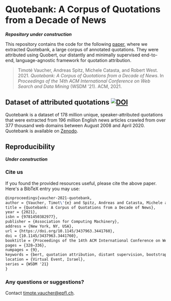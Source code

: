 #  Quotebank: A Corpus of Quotations from a Decade of News

***Repository under construction***

This repository contains the code for the following [paper](https://dl.acm.org/doi/10.1145/3437963.3441760), where we extracted Quotebank, a large corpus of annotated quotations. They were attributed using Quobert, our distantly and minimally supervised end-to-end, language-agnostic framework for quotation attribution.

> Timoté Vaucher, Andreas Spitz, Michele Catasta, and Robert West. 2021. *Quotebank: A Corpus of Quotations from a Decade of News*. In *Proceedings of the 14th ACM International Conference on Web Search and Data Mining* (WSDM '21). ACM, 2021.

## Dataset of attributed quotations [![DOI](https://zenodo.org/badge/DOI/10.5281/zenodo.4277311.svg)](https://doi.org/10.5281/zenodo.4277311)

Quotebank is a dataset of 178 million unique, speaker-attributed quotations that were extracted from 196 million English news articles crawled from over 377 thousand web domains between August 2008 and April 2020. Quotebank is available on [Zenodo](https://doi.org/10.5281/zenodo.4277311).

## Reproducibility

***Under construction***

### Cite us

If you found the provided resources useful, please cite the above paper. Here's a BibTeX entry you may use:

```latex
@inproceedings{vaucher-2021-quotebank,
author = {Vaucher, Timot\'{e} and Spitz, Andreas and Catasta, Michele and West, Robert},
title = {Quotebank: A Corpus of Quotations from a Decade of News},
year = {2021},
isbn = {9781450382977},
publisher = {Association for Computing Machinery},
address = {New York, NY, USA},
url = {https://doi.org/10.1145/3437963.3441760},
doi = {10.1145/3437963.3441760},
booktitle = {Proceedings of the 14th ACM International Conference on Web Search and Data Mining},
pages = {328–336},
numpages = {9},
keywords = {bert, quotation attribution, distant supervision, bootstrapping},
location = {Virtual Event, Israel},
series = {WSDM '21}
}
```

### Any questions or suggestions?

Contact [timote.vaucher@epfl.ch](mailto:timote.vaucher@epfl.ch).